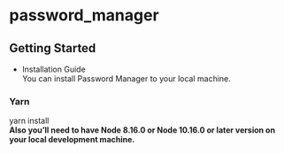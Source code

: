 # password_manager

## Getting Started
- Installation Guide<br>
You can install Password Manager to your local machine.
### Yarn
yarn install<br>
**Also you’ll need to have Node 8.16.0 or Node 10.16.0 or later version on your local development machine.**

